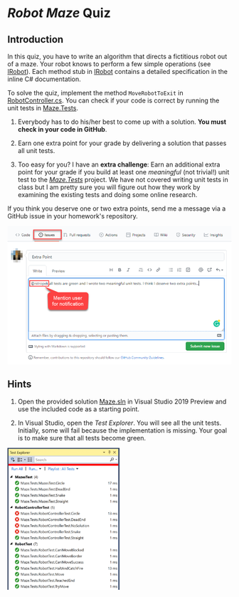 # *Robot Maze* Quiz

## Introduction

In this quiz, you have to write an algorithm that directs a fictitious robot out of a maze. Your robot knows to perform a few simple operations (see [IRobot](Maze.Library/IRobot.cs)). Each method stub in [IRobot](Maze.Library/IRobot.cs) contains a detailed specification in the inline C# documentation.

To solve the quiz, implement the method `MoveRobotToExit` in [RobotController.cs](Maze.Robot/RobotController.cs). You can check if your code is correct by running the unit tests in [Maze.Tests](Maze.Tests).

1. Everybody has to do his/her best to come up with a solution. **You must check in your code in GitHub**.

1. Earn one extra point for your grade by delivering a solution that passes all unit tests. 

1. Too easy for you? I have an **extra challenge**: Earn an additional extra point for your grade if you build at least one *meaningful* (not trivial!) unit test to the [*Maze.Tests*](Maze.Tests) project. We have not covered writing unit tests in class but I am pretty sure you will figure out how they work by examining the existing tests and doing some online research.

If you think you deserve one or two extra points, send me a message via a GitHub issue in your homework's repository.

![Create GitHub Issue](images/github-issue.png)

## Hints

1. Open the provided solution [Maze.sln](Maze.sln) in Visual Studio 2019 Preview and use the included code as a starting point.

1. In Visual Studio, open the *Test Explorer*. You will see all the unit tests. Initially, some will fail because the implementation is missing. Your goal is to make sure that all tests become green.

<img src="images/test-explorer.png" alt="Test Explorer in Visual Studio" width="50%" />
